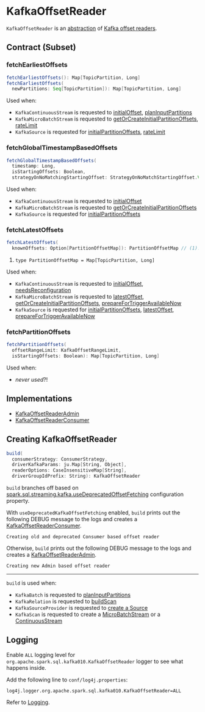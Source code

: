 # KafkaOffsetReader

`KafkaOffsetReader` is an [abstraction](#contract) of [Kafka offset readers](#implementations).

## Contract (Subset)

### <span id="fetchEarliestOffsets"> fetchEarliestOffsets

```scala
fetchEarliestOffsets(): Map[TopicPartition, Long]
fetchEarliestOffsets(
  newPartitions: Seq[TopicPartition]): Map[TopicPartition, Long]
```

Used when:

* `KafkaContinuousStream` is requested to [initialOffset](KafkaContinuousStream.md#initialOffset), [planInputPartitions](KafkaContinuousStream.md#planInputPartitions)
* `KafkaMicroBatchStream` is requested to [getOrCreateInitialPartitionOffsets](KafkaMicroBatchStream.md#getOrCreateInitialPartitionOffsets), [rateLimit](KafkaMicroBatchStream.md#rateLimit)
* `KafkaSource` is requested for [initialPartitionOffsets](KafkaSource.md#initialPartitionOffsets), [rateLimit](KafkaSource.md#rateLimit)

### <span id="fetchGlobalTimestampBasedOffsets"> fetchGlobalTimestampBasedOffsets

```scala
fetchGlobalTimestampBasedOffsets(
  timestamp: Long,
  isStartingOffsets: Boolean,
  strategyOnNoMatchingStartingOffset: StrategyOnNoMatchStartingOffset.Value): KafkaSourceOffset
```

Used when:

* `KafkaContinuousStream` is requested to [initialOffset](KafkaContinuousStream.md#initialOffset)
* `KafkaMicroBatchStream` is requested to [getOrCreateInitialPartitionOffsets](KafkaMicroBatchStream.md#getOrCreateInitialPartitionOffsets)
* `KafkaSource` is requested for [initialPartitionOffsets](KafkaSource.md#initialPartitionOffsets)

### <span id="fetchLatestOffsets"> fetchLatestOffsets

```scala
fetchLatestOffsets(
  knownOffsets: Option[PartitionOffsetMap]): PartitionOffsetMap // (1)!
```

1. `type PartitionOffsetMap = Map[TopicPartition, Long]`

Used when:

* `KafkaContinuousStream` is requested to [initialOffset](KafkaContinuousStream.md#initialOffset), [needsReconfiguration](KafkaContinuousStream.md#needsReconfiguration)
* `KafkaMicroBatchStream` is requested to [latestOffset](KafkaMicroBatchStream.md#latestOffset), [getOrCreateInitialPartitionOffsets](KafkaMicroBatchStream.md#getOrCreateInitialPartitionOffsets), [prepareForTriggerAvailableNow](KafkaMicroBatchStream.md#prepareForTriggerAvailableNow)
* `KafkaSource` is requested for [initialPartitionOffsets](KafkaSource.md#initialPartitionOffsets), [latestOffset](KafkaSource.md#latestOffset), [prepareForTriggerAvailableNow](KafkaSource.md#prepareForTriggerAvailableNow)

### <span id="fetchPartitionOffsets"> fetchPartitionOffsets

```scala
fetchPartitionOffsets(
  offsetRangeLimit: KafkaOffsetRangeLimit,
  isStartingOffsets: Boolean): Map[TopicPartition, Long]
```

Used when:

* _never used_?!

## Implementations

* [KafkaOffsetReaderAdmin](KafkaOffsetReaderAdmin.md)
* [KafkaOffsetReaderConsumer](KafkaOffsetReaderConsumer.md)

## <span id="build"> Creating KafkaOffsetReader

```scala
build(
  consumerStrategy: ConsumerStrategy,
  driverKafkaParams: ju.Map[String, Object],
  readerOptions: CaseInsensitiveMap[String],
  driverGroupIdPrefix: String): KafkaOffsetReader
```

`build` branches off based on [spark.sql.streaming.kafka.useDeprecatedOffsetFetching](../configuration-properties.md#spark.sql.streaming.kafka.useDeprecatedOffsetFetching) configuration property.

With `useDeprecatedKafkaOffsetFetching` enabled, `build` prints out the following DEBUG message to the logs and creates a [KafkaOffsetReaderConsumer](KafkaOffsetReaderConsumer.md).

```text
Creating old and deprecated Consumer based offset reader
```

Otherwise, `build` prints out the following DEBUG message to the logs and creates a [KafkaOffsetReaderAdmin](KafkaOffsetReaderAdmin.md).

```text
Creating new Admin based offset reader
```

---

`build` is used when:

* `KafkaBatch` is requested to [planInputPartitions](KafkaBatch.md#planInputPartitions)
* `KafkaRelation` is requested to [buildScan](KafkaRelation.md#buildScan)
* `KafkaSourceProvider` is requested to [create a Source](KafkaSourceProvider.md#createSource)
* `KafkaScan` is requested to create a [MicroBatchStream](KafkaScan.md#toMicroBatchStream) or a [ContinuousStream](KafkaScan.md#toContinuousStream)

## Logging

Enable `ALL` logging level for `org.apache.spark.sql.kafka010.KafkaOffsetReader` logger to see what happens inside.

Add the following line to `conf/log4j.properties`:

```text
log4j.logger.org.apache.spark.sql.kafka010.KafkaOffsetReader=ALL
```

Refer to [Logging](../spark-logging.md).

<!---

## Review Me

`KafkaOffsetReader` relies on the [ConsumerStrategy](#consumerStrategy) to <<consumer, create a Kafka Consumer>>.

`KafkaOffsetReader` <<consumer, creates a Kafka Consumer>> with *group.id* (`ConsumerConfig.GROUP_ID_CONFIG`) configuration explicitly set to <<nextGroupId, nextGroupId>> (i.e. the given <<driverGroupIdPrefix, driverGroupIdPrefix>> followed by <<nextId, nextId>>).

`KafkaOffsetReader` is <<creating-instance, created>> when:

* `KafkaRelation` is requested to [build a distributed data scan with column pruning](KafkaRelation.md#buildScan)

* `KafkaSourceProvider` is requested to [create a KafkaSource](KafkaSourceProvider.md#createSource), [createMicroBatchReader](KafkaSourceProvider.md#createMicroBatchReader), and [createContinuousReader](KafkaSourceProvider.md#createContinuousReader)

[[options]]
.KafkaOffsetReader's Options
[cols="1m,3",options="header",width="100%"]
|===
| Name
| Description

| fetchOffset.numRetries
a| [[fetchOffset.numRetries]]

Default: `3`

| fetchOffset.retryIntervalMs
a| [[fetchOffset.retryIntervalMs]] How long to wait before retries

Default: `1000`

|===

[[kafkaSchema]]
`KafkaOffsetReader` defines the [predefined fixed schema](index.md#schema).

=== [[nextGroupId]] `nextGroupId` Internal Method

[source, scala]
----
nextGroupId(): String
----

`nextGroupId` sets the <<groupId, groupId>> to be the <<driverGroupIdPrefix, driverGroupIdPrefix>>, `-` followed by the <<nextId, nextId>> (i.e. `[driverGroupIdPrefix]-[nextId]`).

In the end, `nextGroupId` increments the <<nextId, nextId>> and returns the <<groupId, groupId>>.

NOTE: `nextGroupId` is used exclusively when `KafkaOffsetReader` is requested for a <<consumer, Kafka Consumer>>.

=== [[fetchSpecificOffsets]] Fetching Offsets for Selected TopicPartitions -- `fetchSpecificOffsets` Method

[source, scala]
----
fetchSpecificOffsets(
  partitionOffsets: Map[TopicPartition, Long],
  reportDataLoss: String => Unit): KafkaSourceOffset
----

![KafkaOffsetReader's fetchSpecificOffsets](../images/KafkaOffsetReader-fetchSpecificOffsets.png)

`fetchSpecificOffsets` requests the <<consumer, Kafka Consumer>> to `poll(0)`.

`fetchSpecificOffsets` requests the <<consumer, Kafka Consumer>> for assigned partitions (using `Consumer.assignment()`).

`fetchSpecificOffsets` requests the <<consumer, Kafka Consumer>> to `pause(partitions)`.

You should see the following DEBUG message in the logs:

```text
Partitions assigned to consumer: [partitions]. Seeking to [partitionOffsets]
```

For every partition offset in the input `partitionOffsets`, `fetchSpecificOffsets` requests the <<consumer, Kafka Consumer>> to:

* `seekToEnd` for the latest (aka `-1`)
* `seekToBeginning` for the earliest (aka `-2`)
* `seek` for other offsets

In the end, `fetchSpecificOffsets` creates a collection of Kafka's `TopicPartition` and `position` (using the <<consumer, Kafka Consumer>>).

`fetchSpecificOffsets` is used when `KafkaSource` [fetches and verifies initial partition offsets](KafkaSource.md#fetchAndVerify).

=== [[createConsumer]] Creating Kafka Consumer -- `createConsumer` Internal Method

[source, scala]
----
createConsumer(): Consumer[Array[Byte], Array[Byte]]
----

`createConsumer` requests <<consumerStrategy, ConsumerStrategy>> to [create a Kafka Consumer](ConsumerStrategy.md#createConsumer) with <<driverKafkaParams, driverKafkaParams>> and <<nextGroupId, new generated group.id Kafka property>>.

NOTE: `createConsumer` is used when `KafkaOffsetReader` is <<creating-instance, created>> (and initializes <<consumer, consumer>>) and <<resetConsumer, resetConsumer>>

=== [[consumer]] Creating Kafka Consumer (Unless Already Available) -- `consumer` Method

[source, scala]
----
consumer: Consumer[Array[Byte], Array[Byte]]
----

`consumer` gives the cached <<_consumer, Kafka Consumer>> or creates one itself.

NOTE: Since `consumer` method is used (to access the internal <<_consumer, Kafka Consumer>>) in the `fetch` methods that gives the property of creating a new Kafka Consumer whenever the internal <<_consumer, Kafka Consumer>> reference become `null`, i.e. as in <<resetConsumer, resetConsumer>>.

`consumer`...FIXME

NOTE: `consumer` is used when `KafkaOffsetReader` is requested to <<fetchTopicPartitions, fetchTopicPartitions>>, <<fetchSpecificOffsets, fetchSpecificOffsets>>, <<fetchEarliestOffsets, fetchEarliestOffsets>>, and <<fetchLatestOffsets, fetchLatestOffsets>>.

=== [[close]] Closing -- `close` Method

[source, scala]
----
close(): Unit
----

`close` <<stopConsumer, stop the Kafka Consumer>> (if the <<_consumer, Kafka Consumer>> is available).

`close` requests the <<kafkaReaderThread, ExecutorService>> to shut down.

`close` is used when:

* [KafkaSource](KafkaSource.md#stop) is requested to stop a streaming reader or source

* `KafkaRelation` is requested to [build a distributed data scan with column pruning](KafkaRelation.md#buildScan)

=== [[internal-properties]] Internal Properties

| _consumer
a| [[_consumer]] Kafka's https://kafka.apache.org/21/javadoc/org/apache/kafka/clients/consumer/Consumer.html[Consumer] (`Consumer[Array[Byte], Array[Byte]]`)

<<createConsumer, Initialized>> when `KafkaOffsetReader` is <<creating-instance, created>>.

Used when `KafkaOffsetReader`:

* <<fetchTopicPartitions, fetchTopicPartitions>>
* <<fetchSpecificOffsets, fetches offsets for selected TopicPartitions>>
* <<fetchEarliestOffsets, fetchEarliestOffsets>>
* <<fetchLatestOffsets, fetchLatestOffsets>>
* <<resetConsumer, resetConsumer>>
* <<close, is closed>>

| execContext
a| [[execContext]] https://www.scala-lang.org/api/2.12.8/scala/concurrent/ExecutionContextExecutorService.html[scala.concurrent.ExecutionContextExecutorService]

| kafkaReaderThread
a| [[kafkaReaderThread]] https://docs.oracle.com/javase/8/docs/api/java/util/concurrent/ExecutorService.html[java.util.concurrent.ExecutorService]

-->
